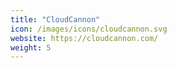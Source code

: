 ```yaml
---
title: "CloudCannon"
icon: /images/icons/cloudcannon.svg
website: https://cloudcannon.com/
weight: 5
---
```

